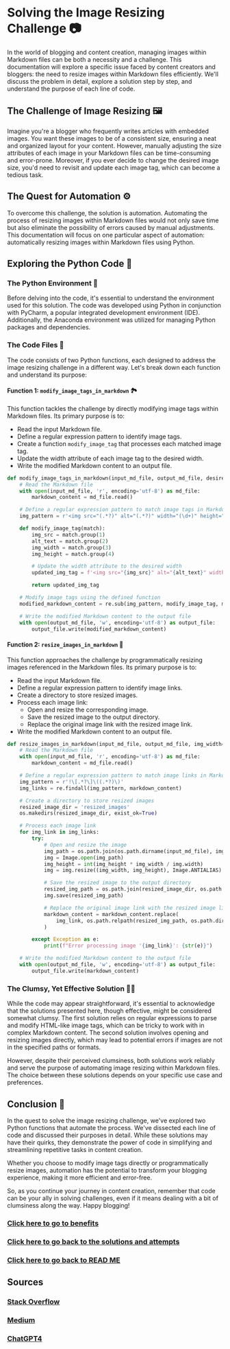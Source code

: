 # Solving the Image Resizing Challenge 📷

In the world of blogging and content creation, managing images within Markdown files can be both a necessity and a challenge. This documentation will explore a specific issue faced by content creators and bloggers: the need to resize images within Markdown files efficiently. We'll discuss the problem in detail, explore a solution step by step, and understand the purpose of each line of code.

## The Challenge of Image Resizing 🖼️

Imagine you're a blogger who frequently writes articles with embedded images. You want these images to be of a consistent size, ensuring a neat and organized layout for your content. However, manually adjusting the size attributes of each image in your Markdown files can be time-consuming and error-prone. Moreover, if you ever decide to change the desired image size, you'd need to revisit and update each image tag, which can become a tedious task.

## The Quest for Automation ⚙️

To overcome this challenge, the solution is automation. Automating the process of resizing images within Markdown files would not only save time but also eliminate the possibility of errors caused by manual adjustments. This documentation will focus on one particular aspect of automation: automatically resizing images within Markdown files using Python.

## Exploring the Python Code 🐍

### The Python Environment 🐍

Before delving into the code, it's essential to understand the environment used for this solution. The code was developed using Python in conjunction with PyCharm, a popular integrated development environment (IDE). Additionally, the Anaconda environment was utilized for managing Python packages and dependencies.

### The Code Files 📁

The code consists of two Python functions, each designed to address the image resizing challenge in a different way. Let's break down each function and understand its purpose:

#### Function 1: `modify_image_tags_in_markdown` 🏞️

This function tackles the challenge by directly modifying image tags within Markdown files. Its primary purpose is to:

- Read the input Markdown file.
- Define a regular expression pattern to identify image tags.
- Create a function `modify_image_tag` that processes each matched image tag.
- Update the width attribute of each image tag to the desired width.
- Write the modified Markdown content to an output file.

```python
def modify_image_tags_in_markdown(input_md_file, output_md_file, desired_width=600):
    # Read the Markdown file
    with open(input_md_file, 'r', encoding='utf-8') as md_file:
        markdown_content = md_file.read()

    # Define a regular expression pattern to match image tags in Markdown
    img_pattern = r'<img src="(.*?)" alt="(.*?)" width="(\d+)" height="(\d+)">'

    def modify_image_tag(match):
        img_src = match.group(1)
        alt_text = match.group(2)
        img_width = match.group(3)
        img_height = match.group(4)

        # Update the width attribute to the desired width
        updated_img_tag = f'<img src="{img_src}" alt="{alt_text}" width="{desired_width}" height="{img_height}">'

        return updated_img_tag

    # Modify image tags using the defined function
    modified_markdown_content = re.sub(img_pattern, modify_image_tag, markdown_content)

    # Write the modified Markdown content to the output file
    with open(output_md_file, 'w', encoding='utf-8') as output_file:
        output_file.write(modified_markdown_content)
```

#### Function 2: `resize_images_in_markdown` 🌄

This function approaches the challenge by programmatically resizing images referenced in the Markdown files. Its primary purpose is to:

- Read the input Markdown file.
- Define a regular expression pattern to identify image links.
- Create a directory to store resized images.
- Process each image link:
  - Open and resize the corresponding image.
  - Save the resized image to the output directory.
  - Replace the original image link with the resized image link.
- Write the modified Markdown content to an output file.

```python
def resize_images_in_markdown(input_md_file, output_md_file, img_width=600):
    # Read the Markdown file
    with open(input_md_file, 'r', encoding='utf-8') as md_file:
        markdown_content = md_file.read()

    # Define a regular expression pattern to match image links in Markdown
    img_pattern = r'!\[.*?\]\((.*?)\)'
    img_links = re.findall(img_pattern, markdown_content)

    # Create a directory to store resized images
    resized_image_dir = 'resized_images'
    os.makedirs(resized_image_dir, exist_ok=True)

    # Process each image link
    for img_link in img_links:
        try:
            # Open and resize the image
            img_path = os.path.join(os.path.dirname(input_md_file), img_link)
            img = Image.open(img_path)
            img_height = int(img_height * img_width / img.width)
            img = img.resize((img_width, img_height), Image.ANTIALIAS)

            # Save the resized image to the output directory
            resized_img_path = os.path.join(resized_image_dir, os.path.basename(img_path))
            img.save(resized_img_path)

            # Replace the original image link with the resized image link
            markdown_content = markdown_content.replace(
                img_link, os.path.relpath(resized_img_path, os.path.dirname(output_md_file))
            )

        except Exception as e:
            print(f"Error processing image '{img_link}': {str(e)}")

    # Write the modified Markdown content to the output file
    with open(output_md_file, 'w', encoding='utf-8') as output_file:
        output_file.write(markdown_content)
```

### The Clumsy, Yet Effective Solution 🤹‍♂️

While the code may appear straightforward, it's essential to acknowledge that the solutions presented here, though effective, might be considered somewhat clumsy. The first solution relies on regular expressions to parse and modify HTML-like image tags, which can be tricky to work with in complex Markdown content. The second solution involves opening and resizing images directly, which may lead to potential errors if images are not in the specified paths or formats.

However, despite their perceived clumsiness, both solutions work reliably and serve the purpose of automating image resizing within Markdown files. The choice between these solutions depends on your specific use case and preferences.

## Conclusion 🚀

In the quest to solve the image resizing challenge, we've explored two Python functions that automate the process. We've dissected each line of code and discussed their purposes in detail. While these solutions may have their quirks, they demonstrate the power of code in simplifying and streamlining repetitive tasks in content creation.

Whether you choose to modify image tags directly or programmatically resize images, automation has the potential to transform your blogging experience, making it more efficient and error-free.

So, as you continue your journey in content creation, remember that code can be your ally in solving challenges, even if it means dealing with a bit of clumsiness along the way. Happy blogging!

### [Click here to go to benefits](Benefits.md)
### [Click here to go back to the solutions and attempts](Solutions_and_Attempts.md)
### [Click here to go back to READ ME](https://khadija-mahmoud.github.io/ai_art_plagiarism_post/)

## Sources
### [Stack Overflow](https://stackoverflow.com/)
### [Medium](https://medium.com/)
### [ChatGPT4](https://openai.com/gpt-4)

